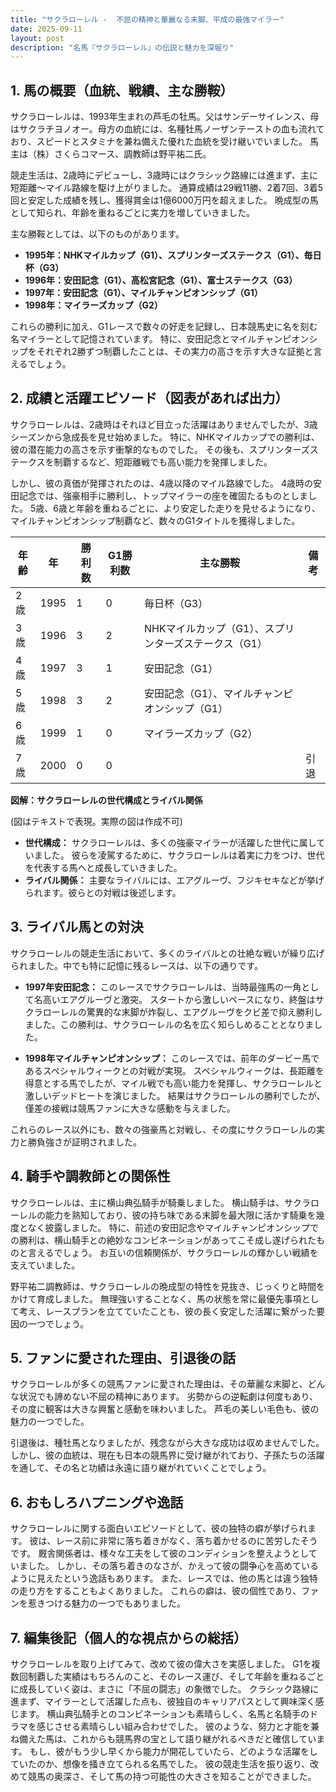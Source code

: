```yaml
---
title: "サクラローレル -  不屈の精神と華麗なる末脚、平成の最強マイラー"
date: 2025-09-11
layout: post
description: "名馬『サクラローレル』の伝説と魅力を深堀り"
---
```


## 1. 馬の概要（血統、戦績、主な勝鞍）

サクラローレルは、1993年生まれの芦毛の牡馬。父はサンデーサイレンス、母はサクラチヨノオー。母方の血統には、名種牡馬ノーザンテーストの血も流れており、スピードとスタミナを兼ね備えた優れた血統を受け継いでいました。  馬主は（株）さくらコマース、調教師は野平祐二氏。

競走生活は、2歳時にデビューし、3歳時にはクラシック路線には進まず、主に短距離〜マイル路線を駆け上がりました。  通算成績は29戦11勝、2着7回、3着5回と安定した成績を残し、獲得賞金は1億6000万円を超えました。  晩成型の馬として知られ、年齢を重ねるごとに実力を増していきました。

主な勝鞍としては、以下のものがあります。

* **1995年：NHKマイルカップ（G1）、スプリンターズステークス（G1）、毎日杯（G3）**
* **1996年：安田記念（G1）、高松宮記念（G1）、富士ステークス（G3）**
* **1997年：安田記念（G1）、マイルチャンピオンシップ（G1）**
* **1998年：マイラーズカップ（G2）**


これらの勝利に加え、G1レースで数々の好走を記録し、日本競馬史に名を刻む名マイラーとして記憶されています。  特に、安田記念とマイルチャンピオンシップをそれぞれ2勝ずつ制覇したことは、その実力の高さを示す大きな証拠と言えるでしょう。


## 2. 成績と活躍エピソード（図表があれば出力）

サクラローレルは、2歳時はそれほど目立った活躍はありませんでしたが、3歳シーズンから急成長を見せ始めました。  特に、NHKマイルカップでの勝利は、彼の潜在能力の高さを示す衝撃的なものでした。  その後も、スプリンターズステークスを制覇するなど、短距離戦でも高い能力を発揮しました。

しかし、彼の真価が発揮されたのは、4歳以降のマイル路線でした。  4歳時の安田記念では、強豪相手に勝利し、トップマイラーの座を確固たるものとしました。  5歳、6歳と年齢を重ねるごとに、より安定した走りを見せるようになり、マイルチャンピオンシップ制覇など、数々のG1タイトルを獲得しました。

| 年齢 | 年 | 勝利数 | G1勝利数 | 主な勝鞍 |  備考 |
|---|---|---|---|---|---|
| 2歳 | 1995 | 1 | 0 | 毎日杯（G3） |  |
| 3歳 | 1996 | 3 | 2 | NHKマイルカップ（G1）、スプリンターズステークス（G1） |  |
| 4歳 | 1997 | 3 | 1 | 安田記念（G1） |  |
| 5歳 | 1998 | 3 | 2 | 安田記念（G1）、マイルチャンピオンシップ（G1） |  |
| 6歳 | 1999 | 1 | 0 | マイラーズカップ（G2） |  |
| 7歳 | 2000 | 0 | 0 |  |  引退 |


**図解：サクラローレルの世代構成とライバル関係**

(図はテキストで表現。実際の図は作成不可)

* **世代構成：** サクラローレルは、多くの強豪マイラーが活躍した世代に属していました。  彼らを凌駕するために、サクラローレルは着実に力をつけ、世代を代表する馬へと成長していきました。
* **ライバル関係：**  主要なライバルには、エアグルーヴ、フジキセキなどが挙げられます。彼らとの対戦は後述します。


## 3. ライバル馬との対決

サクラローレルの競走生活において、多くのライバルとの壮絶な戦いが繰り広げられました。中でも特に記憶に残るレースは、以下の通りです。

* **1997年安田記念：**  このレースでサクラローレルは、当時最強馬の一角として名高いエアグルーヴと激突。  スタートから激しいペースになり、終盤はサクラローレルの驚異的な末脚が炸裂し、エアグルーヴをクビ差で抑え勝利しました。この勝利は、サクラローレルの名を広く知らしめることとなりました。

* **1998年マイルチャンピオンシップ：**  このレースでは、前年のダービー馬であるスペシャルウィークとの対戦が実現。  スペシャルウィークは、長距離を得意とする馬でしたが、マイル戦でも高い能力を発揮し、サクラローレルと激しいデッドヒートを演じました。  結果はサクラローレルの勝利でしたが、僅差の接戦は競馬ファンに大きな感動を与えました。


これらのレース以外にも、数々の強豪馬と対戦し、その度にサクラローレルの実力と勝負強さが証明されました。


## 4. 騎手や調教師との関係性

サクラローレルは、主に横山典弘騎手が騎乗しました。  横山騎手は、サクラローレルの能力を熟知しており、彼の持ち味である末脚を最大限に活かす騎乗を幾度となく披露しました。  特に、前述の安田記念やマイルチャンピオンシップでの勝利は、横山騎手との絶妙なコンビネーションがあってこそ成し遂げられたものと言えるでしょう。  お互いの信頼関係が、サクラローレルの輝かしい戦績を支えていました。

野平祐二調教師は、サクラローレルの晩成型の特性を見抜き、じっくりと時間をかけて育成しました。  無理強いすることなく、馬の状態を常に最優先事項として考え、レースプランを立てていたことも、彼の長く安定した活躍に繋がった要因の一つでしょう。


## 5. ファンに愛された理由、引退後の話

サクラローレルが多くの競馬ファンに愛された理由は、その華麗な末脚と、どんな状況でも諦めない不屈の精神にあります。  劣勢からの逆転劇は何度もあり、その度に観客は大きな興奮と感動を味わいました。  芦毛の美しい毛色も、彼の魅力の一つでした。

引退後は、種牡馬となりましたが、残念ながら大きな成功は収めませんでした。  しかし、彼の血統は、現在も日本の競馬界に受け継がれており、子孫たちの活躍を通して、その名と功績は永遠に語り継がれていくことでしょう。


## 6. おもしろハプニングや逸話

サクラローレルに関する面白いエピソードとして、彼の独特の癖が挙げられます。  彼は、レース前に非常に落ち着きがなく、落ち着かせるのに苦労したそうです。  厩舎関係者は、様々な工夫をして彼のコンディションを整えようとしていました。  しかし、その落ち着きのなさが、かえって彼の闘争心を高めているように見えたという逸話もあります。  また、レースでは、他の馬とは違う独特の走り方をすることもよくありました。  これらの癖は、彼の個性であり、ファンを惹きつける魅力の一つでもありました。


## 7. 編集後記（個人的な視点からの総括）

サクラローレルを取り上げてみて、改めて彼の偉大さを実感しました。  G1を複数回制覇した実績はもちろんのこと、そのレース運び、そして年齢を重ねるごとに成長していく姿は、まさに「不屈の闘志」の象徴でした。  クラシック路線に進まず、マイラーとして活躍した点も、彼独自のキャリアパスとして興味深く感じます。  横山典弘騎手とのコンビネーションも素晴らしく、名馬と名騎手のドラマを感じさせる素晴らしい組み合わせでした。  彼のような、努力と才能を兼ね備えた馬は、これからも競馬界の宝として語り継がれるべきだと確信しています。  もし、彼がもう少し早くから能力が開花していたら、どのような活躍をしていたのか、想像を掻き立てられる名馬でした。  彼の競走生活を振り返り、改めて競馬の奥深さ、そして馬の持つ可能性の大きさを知ることができました。
